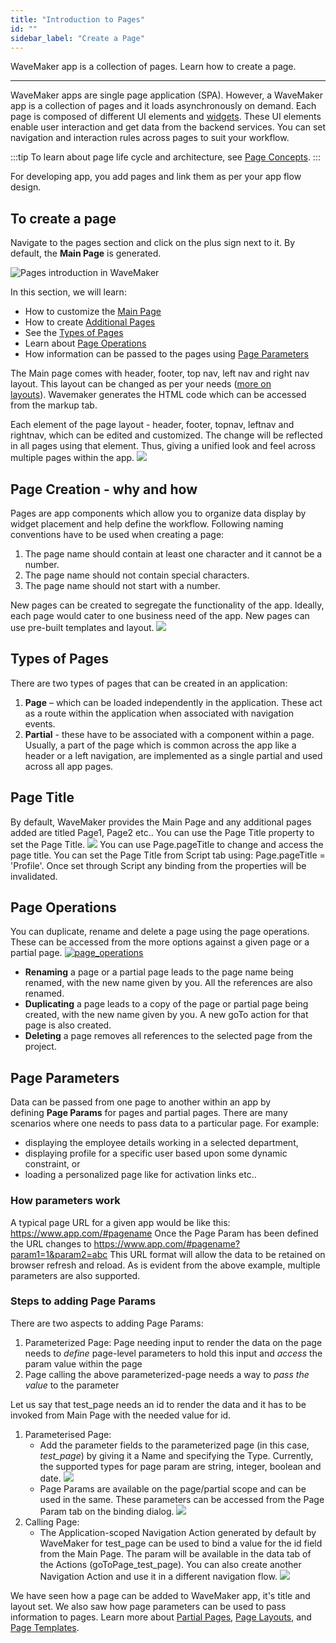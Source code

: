 ```yaml
---
title: "Introduction to Pages"
id: ""
sidebar_label: "Create a Page"
---
```

WaveMaker app is a collection of pages. Learn how to create a page.

---
WaveMaker apps  are single page application (SPA). However, a WaveMaker app is a collection of pages and it loads asynchronously on demand. Each page is composed of different UI elements and [widgets](/learn/app-development/widgets/widgets-library). These UI elements enable user interaction and get data from the backend services. You can set navigation and interaction rules across pages to suit your workflow.

:::tip
To learn about page life cycle and architecture, see [Page Concepts](/learn/app-development/ui-design/page-concepts).
:::

For developing app, you add pages and link them as per your app flow design.

## To create a page
Navigate to the pages section and click on the plus sign next to it. By default, the **Main Page** is generated.  

![Pages introduction in WaveMaker](../../assets/pages_introduction.png)  

In this section, we will learn:

- How to customize the [Main Page](#main-page)
- How to create [Additional Pages](#page-creation)
- See the [Types of Pages](#page-types)
- Learn about [Page Operations](#page-operations)
- How information can be passed to the pages using [Page Parameters](#page-parameters)

The Main page comes with header, footer, top nav, left nav and right nav layout. This layout can be changed as per your needs ([more on layouts](/learn/app-development/ui-design/page-concepts/page-layouts/#page-layouts)). Wavemaker generates the HTML code which can be accessed from the markup tab.

Each element of the page layout - header, footer, topnav, leftnav and rightnav, which can be edited and customized. The change will be reflected in all pages using that element. Thus, giving a unified look and feel across multiple pages within the app. [![](/learn/assets/page_layout_edit.png)](/learn/assets/page_layout_edit.png)

## Page Creation - why and how

Pages are app components which allow you to organize data display by widget placement and help define the workflow. Following naming conventions have to be used when creating a page:

1. The page name should contain at least one character and it cannot be a number.
2. The page name should not contain special characters.
3. The page name should not start with a number.

New pages can be created to segregate the functionality of the app. Ideally, each page would cater to one business need of the app. New pages can use pre-built templates and layout. [![](/learn/assets/page_new.png)](/learn/assets/page_new.png)

## Types of Pages

There are two types of pages that can be created in an application:

1. **Page** – which can be loaded independently in the application. These act as a route within the application when associated with navigation events.
2. **Partial** - these have to be associated with a component within a page. Usually, a part of the page which is common across the app like a header or a left navigation, are implemented as a single partial and used across all app pages.

## Page Title

By default, WaveMaker provides the Main Page and any additional pages added are titled Page1, Page2 etc.. You can use the Page Title property to set the Page Title. [![](/learn/assets/page_title.png)](/learn/assets/page_title.png) You can use Page.pageTitle to change and access the page title. You can set the Page Title from Script tab using: Page.pageTitle = 'Profile'. Once set through Script any binding from the properties will be invalidated.

## Page Operations

You can duplicate, rename and delete a page using the page operations. These can be accessed from the more options against a given page or a partial page. [![page_operations](/learn/assets/page_operations.png)](/learn/assets/page_operations.png)

- **Renaming** a page or a partial page leads to the page name being renamed, with the new name given by you. All the references are also renamed.
- **Duplicating** a page leads to a copy of the page or partial page being created, with the new name given by you. A new goTo action for that page is also created.
- **Deleting** a page removes all references to the selected page from the project.

## Page Parameters

Data can be passed from one page to another within an app by defining **Page Params** for pages and partial pages. There are many scenarios where one needs to pass data to a particular page. For example:

- displaying the employee details working in a selected department,
- displaying profile for a specific user based upon some dynamic constraint, or
- loading a personalized page like for activation links etc..

### How parameters work

A typical page URL for a given app would be like this: https://www.app.com/#pagename Once the Page Param has been defined the URL changes to https://www.app.com/#pagename?param1=1&param2=abc This URL format will allow the data to be retained on browser refresh and reload. As is evident from the above example, multiple parameters are also supported.

### Steps to adding Page Params

There are two aspects to adding Page Params:

1. Parameterized Page: Page needing input to render the data on the page needs to _define_ page-level parameters to hold this input and _access_ the param value within the page
2. Page calling the above parameterized-page needs a way to _pass the value_ to the parameter

Let us say that test\_page needs an id to render the data and it has to be invoked from Main Page with the needed value for id.

1. Parameterised Page:
    - Add the parameter fields to the parameterized page (in this case, _test\_page_) by giving it a Name and specifying the Type. Currently, the supported types for page param are string, integer, boolean and date.⁣ [![](/learn/assets/pp_params.png)](/learn/assets/pp_params.png)
    - Page Params are available on the page/partial scope and can be used in the same. These parameters can be accessed from the Page Param tab on the binding dialog. [![](/learn/assets/pp_bind.png)](/learn/assets/pp_bind.png)
2. Calling Page:
    - The Application-scoped Navigation Action generated by default by WaveMaker for test\_page can be used to bind a value for the id field from the Main Page. The param will be available in the data tab of the Actions (goToPage\_test\_page). You can also create another Navigation Action and use it in a different navigation flow. [![](/learn/assets/pp_navvar.png)](/learn/assets/pp_navvar.png)

We have seen how a page can be added to WaveMaker app, it's title and layout set. We also saw how page parameters can be used to pass information to pages. Learn more about [Partial Pages](/learn/app-development/ui-design/page-concepts/partial-pages/), [Page Layouts](/learn/app-development/ui-design/page-concepts/page-layouts/), and [Page Templates](/learn/app-development/ui-design/page-concepts/page-templates/).

